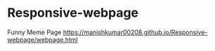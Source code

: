 # Responsive-webpage
Funny Meme Page
https://manishkumar00208.github.io/Responsive-webpage/webpage.html
